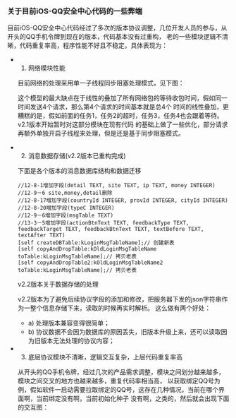 ### 关于目前iOS-QQ安全中心代码的一些弊端

  目前iOS-QQ安全中心代码经过了多次的版本协议调整，几位开发人员的参与，从开头的QQ手机令牌到现在的版本，代码基本没有过重构，
老的一些模块逻辑不清晰，代码重复率高，程序性能不好且不稳定。具体表现为：

  * 1) 网络模块性能
    
    目前网络的处理采用单一子线程同步阻塞处理模式，见下图：

    
    这个模型的最大缺点在于线性的叠加了所有网络包的等待收包时间，假如同一时间发送4个请求，那么第4个请求的时间基本就是总4个
时间的线性叠加，更糟糕的是，假如前面的任务1，任务2的超时，任务3，任务4也会跟着等待。v2.1版本开始暂时对这部分模块在现有代码
的基础上做了一些优化，部分请求再额外单独开启子线程来处理，但是还是基于同步阻塞模式。

  * 2) 消息数据存储(v2.2版本已重构完成)
    
    下面是各个版本的消息数据库结构和数据迁移
    
    
    
        //12-8-1增加字段(detail TEXT, site TEXT, ip TEXT, money INTEGER)
        //12-9－6 site,money,detail删除
        //12-8-17增加字段(countryId INTEGER, provId INTEGER, cityId INTEGER)
        //12-8-20增加字段(typeC INTEGER)
        //12-9－6增加字段(msgTable TEXT)
        //13-3－5增加字段(actionBtnText TEXT, feedbackType TEXT, feedbackTarget TEXT, feedbackBtnText TEXT, textBefore TEXT, textAfter TEXT)
        [self createDBTable:kLoginMsgTableName];// 创建新表
        [self copyAndDropTable:kOldLoginMsgTableName toTable:kLoginMsgTableName];// 拷贝老表
        [self copyAndDropTable2:kOldLoginMsgTableName2 toTable:kLoginMsgTableName];// 拷贝老表

    v2.2版本关于数据存储的处理
    
    
    
    v2.2版本为了避免后续协议字段的添加和修改，把服务器下发的json字符串作为一整个信息存储下来，读取的时候再实时解析。
    这么做有两个好处：
      * a) 处理版本兼容变得很简单；
      * b) 协议数据不会因为数据库的原因丢失，旧版本升级上来，还可以读取因为旧版本无法处理的协议内容；

  * 3) 底层协议模块不清晰，逻辑交互复杂，上层代码重复率高

    从开头的QQ手机令牌，经过几次的产品需求调整，模块之间划分越来越多，模块之间交叉的地方也越来越多，重复代码率相当高，
以获取绑定QQ号为例，假如软件一启动需要拉取绑定的QQ号，这存在几种情况，当前在哪个界面啊，当前绑定没有啊，当前初始化种子
没有啊，之类的，然后就会出现下面的交互图：

    
    










